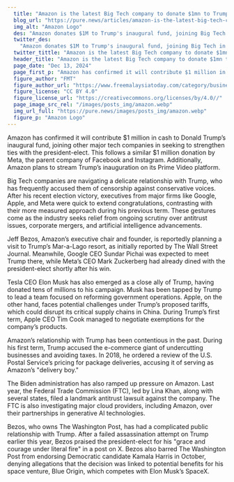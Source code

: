 ```yaml
---
  title: "Amazon is the latest Big Tech company to donate $1mn to Trump fund"
  blog_url: "https://pure.news/articles/amazon-is-the-latest-big-tech-company-to-donate-$1mn-to-trump-fund"
  img_alt: "Amazon Logo"
  des: "Amazon donates $1M to Trump's inaugural fund, joining Big Tech in mending ties with the president-elect amid scrutiny over antitrust and AI issues. Read more on their evolving relationship."
  twitter_des:
    "Amazon donates $1M to Trump's inaugural fund, joining Big Tech in mending ties with the president-elect amid scrutiny over antitrust and AI issues. Read more on their evolving relationship."
  twitter_tittle: "Amazon is the latest Big Tech company to donate $1mn to Trump fund"
  header_title: "Amazon is the latest Big Tech company to donate $1mn to Trump fund"
  page_date: "Dec 13, 2024"
  page_first_p: "Amazon has confirmed it will contribute $1 million in cash to Donald Trump’s inaugural fund, joining other major tech companies in seeking to strengthen ties with the president-elect. This follows a similar $1 million donation by Meta, the parent company of Facebook and Instagram. Additionally, Amazon plans to stream Trump’s inauguration on its Prime Video platform."
  figure_author: "FMT"
  figure_author_url: "https://www.freemalaysiatoday.com/category/business/2019/02/01/amazon-profit-jumps-on-strong-holiday-quarter/"
  figure_license: "CC BY 4.0"
  figure_license_url: "https://creativecommons.org/licenses/by/4.0//"
  page_image_src_rel: "/images/posts_img/amazon.webp"
  img_url_full: "https://pure.news/images/posts_img/amazon.webp"
  figure_p: "Amazon Logo"
---
```


Amazon has confirmed it will contribute $1 million in cash to Donald Trump’s inaugural fund, joining other major tech companies in seeking to strengthen ties with the president-elect. This follows a similar $1 million donation by Meta, the parent company of Facebook and Instagram. Additionally, Amazon plans to stream Trump’s inauguration on its Prime Video platform.

Big Tech companies are navigating a delicate relationship with Trump, who has frequently accused them of censorship against conservative voices. After his recent election victory, executives from major firms like Google, Apple, and Meta were quick to extend congratulations, contrasting with their more measured approach during his previous term. These gestures come as the industry seeks relief from ongoing scrutiny over antitrust issues, corporate mergers, and artificial intelligence advancements.

Jeff Bezos, Amazon’s executive chair and founder, is reportedly planning a visit to Trump’s Mar-a-Lago resort, as initially reported by The Wall Street Journal. Meanwhile, Google CEO Sundar Pichai was expected to meet Trump there, while Meta’s CEO Mark Zuckerberg had already dined with the president-elect shortly after his win.

Tesla CEO Elon Musk has also emerged as a close ally of Trump, having donated tens of millions to his campaign. Musk has been tapped by Trump to lead a team focused on reforming government operations. Apple, on the other hand, faces potential challenges under Trump’s proposed tariffs, which could disrupt its critical supply chains in China. During Trump’s first term, Apple CEO Tim Cook managed to negotiate exemptions for the company’s products.

Amazon’s relationship with Trump has been contentious in the past. During his first term, Trump accused the e-commerce giant of undercutting businesses and avoiding taxes. In 2018, he ordered a review of the U.S. Postal Service’s pricing for package deliveries, accusing it of serving as Amazon’s "delivery boy."

The Biden administration has also ramped up pressure on Amazon. Last year, the Federal Trade Commission (FTC), led by Lina Khan, along with several states, filed a landmark antitrust lawsuit against the company. The FTC is also investigating major cloud providers, including Amazon, over their partnerships in generative AI technologies.

Bezos, who owns The Washington Post, has had a complicated public relationship with Trump. After a failed assassination attempt on Trump earlier this year, Bezos praised the president-elect for his "grace and courage under literal fire" in a post on X. Bezos also barred The Washington Post from endorsing Democratic candidate Kamala Harris in October, denying allegations that the decision was linked to potential benefits for his space venture, Blue Origin, which competes with Elon Musk’s SpaceX.
